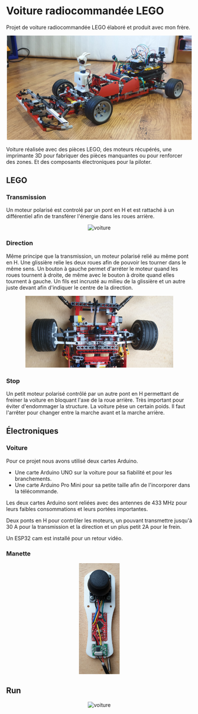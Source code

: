 # Voiture radiocommandée LEGO

Projet de voiture radiocommandée LEGO élaboré et produit avec mon frère.


<p align="center">
    <img width="500" src="ressources/voiture/voiture.jpg" alt="voiture">
</p>

Voiture réalisée avec des pièces LEGO, des moteurs récupérés, une imprimante 3D pour fabriquer des pièces manquantes ou pour renforcer des zones. Et des composants électroniques pour la piloter.

## LEGO

### Transmission

Un moteur polarisé est controlé par un pont en H et est rattaché à un différentiel afin de transférer l'énergie dans les roues arrière. 

<p align="center">
    <img width="400" src="ressources/voiture/dessus.jpg" alt="voiture">
</p>

### Direction

Même principe que la transmission, un moteur polarisé relié au même pont en H. Une glissière relie les deux roues afin de pouvoir les tourner dans le même sens. Un bouton à gauche permet d'arréter le moteur quand les roues tournent à droite, de même avec le bouton à droite quand elles tournent à gauche. Un fils est incrusté au milieu de la glissière et un autre juste devant afin d'indiquer le centre de la direction.

<p align="center">
    <img width="400" src="ressources/voiture/direction.jpg" alt="voiture">
</p>

### Stop

Un petit moteur polarisé contrôlé par un autre pont en H permettant de freiner la voiture en bloquant l'axe de la roue arrière. Très important pour éviter d'endommager la structure. La voiture pèse un certain poids. Il faut l'arrêter pour changer entre la marche avant et la marche arrière.


## Électroniques

### Voiture

Pour ce projet nous avons utilisé deux cartes Arduino.
- Une carte Arduino UNO sur la voiture pour sa fiabilité et pour les branchements. 
- Une carte Arduino Pro Mini pour sa petite taille afin de l'incorporer dans la télécommande.

Les deux cartes Arduino sont reliées avec des antennes de 433 MHz pour leurs faibles consommations et leurs portées importantes.

Deux ponts en H pour contrôler les moteurs, un pouvant transmettre jusqu'à 30 A pour la transmission et la direction et un plus petit 2A pour le frein.

Un ESP32 cam est installé pour un retour vidéo.

### Manette

<p align="center">
    <img height="300" src="ressources/manette/open.jpg" alt="voiture">
</p>


## Run

<p align="center">
    <img height="300" src="ressources/voiture.gif" alt="voiture">
</p>